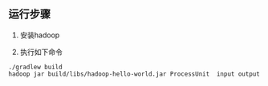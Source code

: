 ## 运行步骤

1. 安装hadoop

2. 执行如下命令
```
./gradlew build
hadoop jar build/libs/hadoop-hello-world.jar ProcessUnit  input output
```